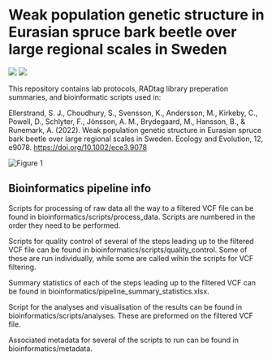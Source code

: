# Weak population genetic structure in Eurasian spruce bark beetle over large regional scales in Sweden

<a href="https://doi.org/10.1002/ece3.9078"><img src="https://img.shields.io/badge/Ecology%20and%20Evolution-doi%3A%2010.1002%2Fece3.9078-%23440154"></a> <a href="https://doi.org/10.5061/dryad.qrfj6q5gn"><img src="https://img.shields.io/badge/Dryad-doi%3A%2010.5061/dryad.qrfj6q5gn-%23440154"></a>


This repository contains lab protocols, RADtag library preperation summaries, and bioinformatic scripts used in:

Ellerstrand, S. J., Choudhury, S., Svensson, K., Andersson, M., Kirkeby, C., Powell, D., Schlyter, F., Jönsson, A. M., Brydegaard, M., Hansson, B., & Runemark, A. (2022). Weak population genetic structure in Eurasian spruce bark beetle over large regional scales in Sweden. Ecology and Evolution, 12, e9078. https://doi.org/10.1002/ece3.9078

![Figure 1](https://user-images.githubusercontent.com/81574558/177731550-8c86e88b-d173-4900-b5b3-8becac9574e1.jpg)

## Bioinformatics pipeline info
Scripts for processing of raw data all the way to a filtered VCF file can be found in bioinformatics/scripts/process_data. Scripts are numbered in the order they need to be performed.

Scripts for quality control of several of the steps leading up to the filtered VCF file can be found in bioinformatics/scripts/quality_control. Some of these are run individually, while some are called wihin the scripts for VCF filtering.

Summary statistics of each of the steps leading up to the filtered VCF can be found in bioinformatics/pipeline_summary_statistics.xlsx.

Script for the analyses and visualisation of the results can be found in bioinformatics/scripts/analyses. These are preformed on the filtered VCF file.

Associated metadata for several of the scripts to run can be found in bioinformatics/metadata.

